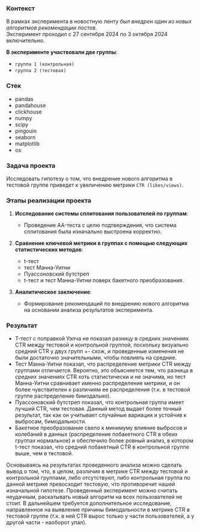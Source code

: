 ### Контекст
В рамках эксперимента в новостную ленту *был внедрен один из новых алгоритмов рекомендации постов*.  
Эксперимент проходил с 27 сентября 2024 по 3 октября 2024 включительно.

**В эксперименте участвовали две группы**:  
- `группа 1 (контрольная)`
- `группа 2 (тестовая)`

### Стек
 - pandas
 - pandahouse
 - clickhouse
 - numpy
 - scipy
 - pingouin
 - seaborn
 - matplotlib
 - os

### Задача проекта
Исследовать гипотезу о том, что внедрение нового алгоритма в тестовой группе приведет к увеличению метрики `CTR (likes/views)`.

### Этапы реализации проекта
1. **Исследование системы сплитования пользователей по группам**:
   - Проведение AA-теста с целю подтверждения, что система сплитования была изначально выстроена корректно.

2. **Сравнение ключевой метрики в группах с помощью следующих статистических методов**:
   - t-тест
   - тест Манна-Уитни
   - Пуассоновский бутстреп
   - t-тест и тест Манна-Уитни поверх бакетного преобразования.
3. **Аналитическое заключение**:
   - Формирование рекомендаций по внедрению нового алгоритма на основании анализа результатов эксперимента.

### Результат
 - T-тест с поправкой Уэлча не показал разницу в средних значениях CTR между тестовой и контрольной группой, поскольку визуально средний CTR у двух групп +- схож, и проведенные изменения не были достаточно значительными, чтобы повлиять на средние.
 - Тест Манна-Уитни показал, что распределение метрики CTR между группами отличается. Вероятно, это объясняется тем, что разница в средних значениях CTR хоть статистически и не значима, но тест Манна-Уитни сравнивает именно распределение метрики, и он более чувствителен к различиям ее распределения (т.к. в тестовой группе распределение бимодально).
 - Пуассоновский бутстреп показал, что контрольная группа имеет лучший CTR, чем тестовая. Данный метод выдает более точный результат, так как он учитывает случайные вариации и устойчив к выбросам, бимодальности.
 - Бакетное преобразование свело к минимуму влияние выбросов и колебаний в данных (распределение побакетного CTR в обеих группах нормальное) и обеспечило более ровный анализ, в котором t-тест показал, что средний побакетный CTR в контрольной группе выше, чем в тестовой.

Основываясь на результатах проведенного анализа можно сделать вывод о том, что, в целом, различия в метрике CTR между тестовой и контрольной группами, либо отсутствуют, либо контрольная группа по данной метрике превосходит тестовую, что противоречит нашей изначальной гипотезе. Проведенный эксперимент можно считать неудачным, раскатывать новый алгоритм на всех пользователей не стоит. В дальнейшем требуется дополнительное исследование, направленное на выявление причины бимодальности в метрике CTR в тестовой группе (т.к. в ней CTR вырос только у части пользователей, а у другой части - наоборот упал).
